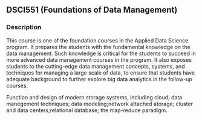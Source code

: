 ## DSCI551 (Foundations of Data Management)

### Description

This course is one of the foundation courses in the Applied Data Science program. It prepares the students with the fundamental knowledge on the data management. Such knowledge is critical for the students to succeed in more advanced data management courses in the program. It also exposes students to the cutting-edge data management concepts, systems, and techniques for managing a large scale of data, to ensure that students have adequate background to further explore big data analytics in the follow-up courses.

Function and design of modern storage systems, including cloud; data manegement techniques; data modeling;network attached atorage; cluster and data centers;relational database; the map-reduce paradigm.
